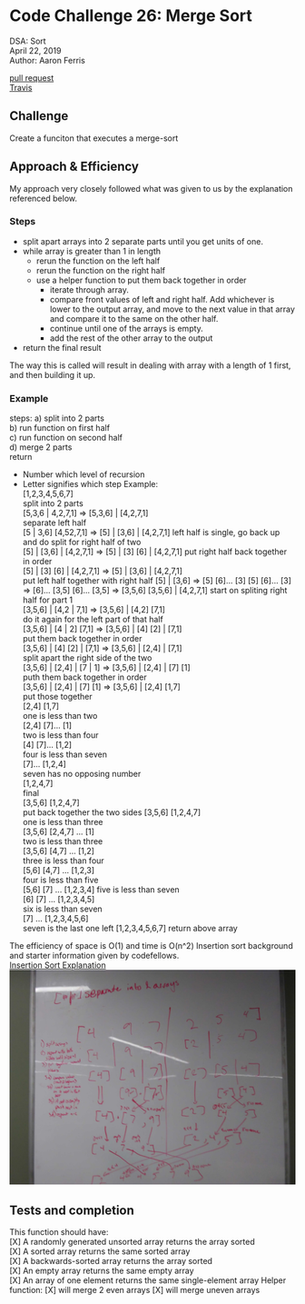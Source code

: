 
# Code Challenge 26: Merge Sort 
DSA: Sort  
April 22, 2019  
Author: Aaron Ferris  
  
[pull request](https://github.com/abferris/data-structures-and-algorithms/pull/49)  
[Travis](https://travis-ci.com/abferris/data-structures-and-algorithms)

## Challenge
Create a funciton that executes a merge-sort

## Approach & Efficiency
My approach very closely followed what was given to us by the explanation referenced below.  

### Steps
* split apart arrays into 2 separate parts until you get units of one.
* while array is greater than 1 in length
  * rerun the function on the left half
  * rerun the function on the right half
  * use a helper function to put them back together in order
    * iterate through array. 
    * compare front values of left and right half. Add whichever is lower to the output array, and move to the next value in that array and compare it to the same on the other half.
    * continue until one of the arrays is empty.
    * add the rest of the other array to the output
* return the final result
  
  
The way this is called will result in  dealing with array with a length of 1 first, and then building it up.

### Example
steps: 
a) split into 2 parts  
b) run function on first half  
c) run function on second half  
d) merge 2 parts  
return 
* Number which level of recursion  
* Letter signifies which step
Example:  
[1,2,3,4,5,6,7]  
split into 2 parts  
[5,3,6 | 4,2,7,1]  => [5,3,6] | [4,2,7,1]  
separate left half  
[5 | 3,6] [4,52,7,1] => [5] | [3,6] | [4,2,7,1]
left half is single, go back up and do split for right half of two  
[5] | [3,6] | [4,2,7,1] => [5] | [3] [6] | [4,2,7,1]
put right half back together in order  
[5] | [3] [6] | [4,2,7,1] => [5] | [3,6] | [4,2,7,1]  
  put left half together with right half
[5] | [3,6] =>  [5] [6]... [3]
[5] [6]... [3] => [6]... [3,5]
[6]... [3,5] => [3,5,6]
[3,5,6] | [4,2,7,1]
start on spliting right half for part 1  
[3,5,6] | [4,2 | 7,1] => [3,5,6] | [4,2] [7,1]  
do it again for the left part of that  half  
[3,5,6] | [4 | 2] [7,1] => [3,5,6] | [4] [2] | [7,1]    
put them back together in order  
[3,5,6] | [4] [2] | [7,1] =>  [3,5,6] | [2,4] | [7,1]  
split apart the right side of the two  
[3,5,6] | [2,4] | [7 | 1] => [3,5,6] | [2,4] | [7] [1]  
puth them back together in order  
[3,5,6] | [2,4] | [7] [1] => [3,5,6] | [2,4] [1,7]  
put those together  
[2,4] [1,7]  
one is less than two  
[2,4] [7]... [1]  
two is less than four  
[4] [7]... [1,2]  
four is less than seven  
[7]... [1,2,4]  
seven has no opposing number  
[1,2,4,7]  
final  
[3,5,6] [1,2,4,7]  
put back together the two sides
[3,5,6] [1,2,4,7]  
one is less than three  
[3,5,6] [2,4,7] ... [1]  
two is less than three  
[3,5,6] [4,7] ... [1,2]  
three is less than four  
[5,6] [4,7] ... [1,2,3]  
four is less than five  
[5,6] [7] ... [1,2,3,4]
five is less than seven  
[6] [7] ... [1,2,3,4,5]  
six is less than seven  
[7] ... [1,2,3,4,5,6]  
seven is the last one left
[1,2,3,4,5,6,7]
return above array








The efficiency of space is O(1) and time is O(n^2)
Insertion sort background and starter information given by codefellows.  
[Insertion Sort Explanation](https://codefellows.github.io/common_curriculum/data_structures_and_algorithms/Code_401/class-35/resources/InsertionSort)  
![step through](./StepThrough.jpg)
## Tests and completion
This function should have:  
[X] A randomly generated unsorted array returns the array sorted  
[X] A sorted array returns the same sorted array  
[X] A backwards-sorted array returns the array sorted  
[X] An empty array returns the same empty array  
[X] An array of one element returns the same single-element array
Helper function:
[X] will merge 2 even arrays
[X] will merge uneven arrays

